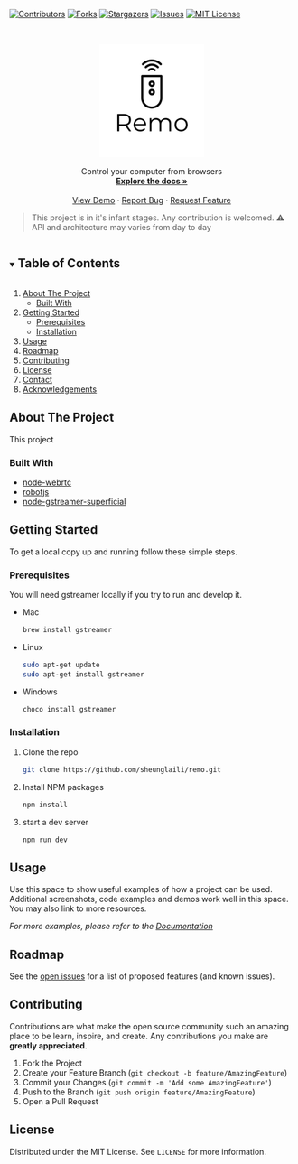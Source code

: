 <!--
*** Thanks for checking out the Best-README-Template. If you have a suggestion
*** that would make this better, please fork the repo and create a pull request
*** or simply open an issue with the tag "enhancement".
*** Thanks again! Now go create something AMAZING! :D
***
***
***
*** To avoid retyping too much info. Do a search and replace for the following:
*** github_username, repo_name, twitter_handle, email, project_title, project_description
-->



<!-- PROJECT SHIELDS -->
<!--
*** I'm using markdown "reference style" links for readability.
*** Reference links are enclosed in brackets [ ] instead of parentheses ( ).
*** See the bottom of this document for the declaration of the reference variables
*** for contributors-url, forks-url, etc. This is an optional, concise syntax you may use.
*** https://www.markdownguide.org/basic-syntax/#reference-style-links
-->
[![Contributors][contributors-shield]][contributors-url]
[![Forks][forks-shield]][forks-url]
[![Stargazers][stars-shield]][stars-url]
[![Issues][issues-shield]][issues-url]
[![MIT License][license-shield]][license-url]



<!-- PROJECT LOGO -->
<br />
<p align="center">
  <a href="https://github.com/sheunglaili/remo">
    <img src="images/logo-black.png" alt="Logo" width="186" height="200">
  </a>

  <p align="center">
    Control your computer from browsers
    <br />
    <a href="https://github.com/sheunglaili/remo"><strong>Explore the docs »</strong></a>
    <br />
    <br />
    <a href="https://github.com/sheunglaili/remo">View Demo</a>
    ·
    <a href="https://github.com/sheunglaili/remo/issues">Report Bug</a>
    ·
    <a href="https://github.com/sheunglaili/remo/issues">Request Feature</a>
  </p>
</p>

> This project is in it's infant stages. Any contribution is welcomed.
> :warning:  API and architecture may varies from day to day 



<!-- TABLE OF CONTENTS -->
<details open="open">
  <summary><h2 style="display: inline-block">Table of Contents</h2></summary>
  <ol>
    <li>
      <a href="#about-the-project">About The Project</a>
      <ul>
        <li><a href="#built-with">Built With</a></li>
      </ul>
    </li>
    <li>
      <a href="#getting-started">Getting Started</a>
      <ul>
        <li><a href="#prerequisites">Prerequisites</a></li>
        <li><a href="#installation">Installation</a></li>
      </ul>
    </li>
    <li><a href="#usage">Usage</a></li>
    <li><a href="#roadmap">Roadmap</a></li>
    <li><a href="#contributing">Contributing</a></li>
    <li><a href="#license">License</a></li>
    <li><a href="#contact">Contact</a></li>
    <li><a href="#acknowledgements">Acknowledgements</a></li>
  </ol>
</details>



<!-- ABOUT THE PROJECT -->
## About The Project

This project 

### Built With

* [node-webrtc](https://github.com/node-webrtc/node-webrtc)
* [robotjs](https://github.com/octalmage/robotjs)
* [node-gstreamer-superficial](https://github.com/dturing/node-gstreamer-superficial)



<!-- GETTING STARTED -->
## Getting Started

To get a local copy up and running follow these simple steps.

### Prerequisites

You will need gstreamer locally if you try to run and develop it.

* Mac
  ```sh
  brew install gstreamer
  ```
* Linux 
  ```sh
  sudo apt-get update
  sudo apt-get install gstreamer  
  ```
* Windows
  ```bash
  choco install gstreamer 
  ```

### Installation

1. Clone the repo
   ```sh
   git clone https://github.com/sheunglaili/remo.git
   ```
2. Install NPM packages
   ```sh
   npm install
   ```
3. start a dev server
   ```sh
   npm run dev
   ```



<!-- USAGE EXAMPLES -->
## Usage

Use this space to show useful examples of how a project can be used. Additional screenshots, code examples and demos work well in this space. You may also link to more resources.

_For more examples, please refer to the [Documentation](https://example.com)_



<!-- ROADMAP -->
## Roadmap

See the [open issues](https://github.com/sheunglaili/remo/issues) for a list of proposed features (and known issues).



<!-- CONTRIBUTING -->
## Contributing

Contributions are what make the open source community such an amazing place to be learn, inspire, and create. Any contributions you make are **greatly appreciated**.

1. Fork the Project
2. Create your Feature Branch (`git checkout -b feature/AmazingFeature`)
3. Commit your Changes (`git commit -m 'Add some AmazingFeature'`)
4. Push to the Branch (`git push origin feature/AmazingFeature`)
5. Open a Pull Request



<!-- LICENSE -->
## License

Distributed under the MIT License. See `LICENSE` for more information.




<!-- MARKDOWN LINKS & IMAGES -->
<!-- https://www.markdownguide.org/basic-syntax/#reference-style-links -->
[contributors-shield]: https://img.shields.io/github/contributors/sheunglaili/remo.svg
[contributors-url]: https://github.com/sheunglaili/repo/graphs/contributors
[forks-shield]: https://img.shields.io/github/forks/sheunglaili/remo.svg
[forks-url]: https://github.com/sheunglaili/repo/network/members
[stars-shield]: https://img.shields.io/github/stars/sheunglaili/remo.svg
[stars-url]: https://github.com/sheunglaili/repo/stargazers
[issues-shield]: https://img.shields.io/github/issues/sheunglaili/remo.svg
[issues-url]: https://github.com/sheunglaili/repo/issues
[license-shield]: https://img.shields.io/github/license/sheunglaili/remo.svg
[license-url]: https://github.com/sheunglaili/repo/blob/master/LICENSE.txt
